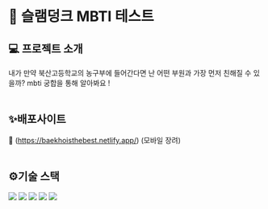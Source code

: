 # 🏀 슬램덩크 MBTI 테스트

## 💻 프로젝트 소개
내가 만약 북산고등학교의 농구부에 들어간다면 난 어떤 부원과 가장 먼저 친해질 수 있을까? mbti 궁합을 통해 알아봐요 !
<br/><br/>

## ✨배포사이트 
🔗 (https://baekhoisthebest.netlify.app/) (모바일 장려)
<br/><br/>

## ⚙기술 스택
<div>
<img src="https://img.shields.io/badge/html5-E34F26?style=for-the-badge&logo=html5&logoColor=white"> 
<img src="https://img.shields.io/badge/css-1572B6?style=for-the-badge&logo=css3&logoColor=white"> 
<img src="https://img.shields.io/badge/typescript-F7DF1E?style=for-the-badge&logo=typescript&logoColor=black">
<img src="https://img.shields.io/badge/github-181717?style=for-the-badge&logo=github&logoColor=white">
<img src="https://img.shields.io/badge/netlify-00C7B7?style=for-the-badge&logo=netlify&logoColor=white">
</div>